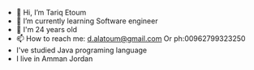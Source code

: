 - 👋 Hi, I’m Tariq Etoum
- 🌱 I’m currently learning Software engineer 
- 💞️ I'm 24 years old 
- 📫 How to reach me: d.alatoum@gmail.com Or ph:00962799323250
- I've studied Java programing language 
- I live in Amman Jordan
